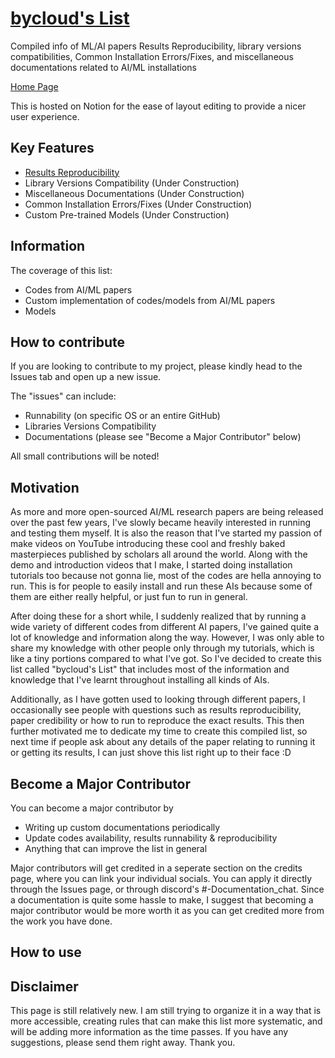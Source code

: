 # [bycloud's List](https://www.notion.so/bycloud-s-list-995a1900326b40438df2db65d5175c9e)
Compiled info of ML/AI papers Results Reproducibility, library versions compatibilities, Common Installation Errors/Fixes, and miscellaneous documentations related to AI/ML installations

[Home Page](https://www.notion.so/bycloud-s-list-995a1900326b40438df2db65d5175c9e)

This is hosted on Notion for the ease of layout editing to provide a nicer user experience. 

## Key Features

- [Results Reproducibility](https://www.notion.so/Results-Reproducibility-eee3e68de22844ac9980df68ffdf2d55)
- Library Versions Compatibility (Under Construction)
- Miscellaneous Documentations (Under Construction)
- Common Installation Errors/Fixes (Under Construction)
- Custom Pre-trained Models (Under Construction) 

## Information
The coverage of this list:
- Codes from AI/ML papers
- Custom implementation of codes/models from AI/ML papers
- Models 


## How to contribute

If you are looking to contribute to my project, please kindly head to the Issues tab and open up a new issue. 

The "issues" can include:
- Runnability (on specific OS or an entire GitHub)
- Libraries Versions Compatibility
- Documentations (please see "Become a Major Contributor" below)

All small contributions will be noted!

## Motivation
As more and more open-sourced AI/ML research papers are being released over the past few years, I've slowly became heavily interested in running and testing them myself. It is also the reason that I've started my passion of make videos on YouTube introducing these cool and freshly baked masterpieces published by scholars all around the world. Along with the demo and introduction videos that I make, I started doing installation tutorials too because not gonna lie, most of the codes are hella annoying to run. This is for people to easily install and run these AIs because some of them are either really helpful, or just fun to run in general. 

After doing these for a short while, I suddenly realized that by running a wide variety of different codes from different AI papers, I've gained quite a lot of knowledge and information along the way. However, I was only able to share my knowledge with other people only through my tutorials, which is like a tiny portions compared to what I've got. So I've decided to create this list called "bycloud's List" that includes most of the information and knowledge that I've learnt throughout installing all kinds of AIs.

Additionally, as I have gotten used to looking through different papers, I occasionally see people with questions such as results reproducibility, paper credibility or how to run to reproduce the exact results. This then further motivated me to dedicate my time to create this compiled list, so next time if people ask about any details of the paper relating to running it or getting its results, I can just shove this list right up to their face :D


## Become a Major Contributor
You can become a major contributor by 
- Writing up custom documentations periodically
- Update codes availability, results runnability & reproducibility
- Anything that can improve the list in general

Major contributors will get credited in a seperate section on the credits page, where you can link your individual socials.
You can apply it directly through the Issues page, or through discord's #-Documentation_chat. 
Since a documentation is quite some hassle to make, I suggest that becoming a major contributor would be more worth it as you can get credited more from the work you have done. 

## How to use

## Disclaimer

This page is still relatively new. I am still trying to organize it in a way that is more accessible, creating rules that can make this list more systematic, and will be adding more information as the time passes. If you have any suggestions, please send them right away. Thank you.
